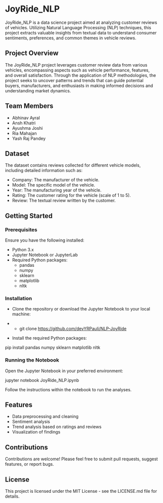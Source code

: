 # JoyRide_NLP

JoyRide_NLP is a data science project aimed at analyzing customer reviews of vehicles. Utilizing Natural Language Processing (NLP) techniques, this project extracts valuable insights from textual data to understand consumer sentiments, preferences, and common themes in vehicle reviews.

## Project Overview

The JoyRide_NLP project leverages customer review data from various vehicles, encompassing aspects such as vehicle performance, features, and overall satisfaction. Through the application of NLP methodologies, the project seeks to uncover patterns and trends that can guide potential buyers, manufacturers, and enthusiasts in making informed decisions and understanding market dynamics.

## Team Members

- Abhinav Ayral
- Ansh Khatri
- Ayushma Joshi
- Ria Mahajan
- Yash Raj Pandey

## Dataset

The dataset contains reviews collected for different vehicle models, including detailed information such as:

- Company: The manufacturer of the vehicle.
- Model: The specific model of the vehicle.
- Year: The manufacturing year of the vehicle.
- Rating: The customer rating for the vehicle (scale of 1 to 5).
- Review: The textual review written by the customer.

## Getting Started

### Prerequisites

Ensure you have the following installed:

- Python 3.x
- Jupyter Notebook or JupyterLab
- Required Python packages:
  - pandas
  - numpy
  - sklearn
  - matplotlib
  - nltk

### Installation

- Clone the repository or download the Jupyter Notebook to your local machine:

- - git clone <https://github.com/devYRPauli/NLP-JoyRide>

- Install the required Python packages:

pip install pandas numpy sklearn matplotlib nltk

### Running the Notebook

Open the Jupyter Notebook in your preferred environment:

jupyter notebook JoyRide_NLP.ipynb

Follow the instructions within the notebook to run the analyses.

## Features

- Data preprocessing and cleaning
- Sentiment analysis
- Trend analysis based on ratings and reviews
- Visualization of findings

## Contributions

Contributions are welcome! Please feel free to submit pull requests, suggest features, or report bugs.

## License

This project is licensed under the MIT License - see the LICENSE.md file for details.
